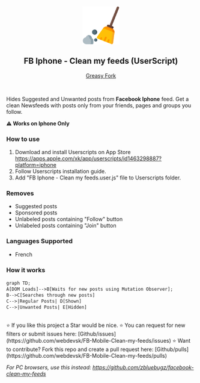 <br />
<div align="center">
    <a href="https://www.flaticon.com/free-icon/cleaning_573848?term=sweep&page=1&position=2&origin=search&related_id=573848">
        <img width="100" height="100" src="./logo.png" alt="sweeper logo"/>
    </a>

<h2 align="center">FB Iphone - Clean my feeds (UserScript)</h2>

[Greasy Fork](https://greasyfork.org/en/scripts/479868-fb-mobile-clean-my-feeds)

</div>
<br />

Hides Suggested and Unwanted posts from **Facebook Iphone** feed. Get a clean Newsfeeds with posts only from your friends, pages and groups you follow.

**⚠️ Works on Iphone Only**

### How to use

1. Download and install Userscripts on App Store https://apps.apple.com/xk/app/userscripts/id1463298887?platform=iphone
2. Follow Userscripts installation guide.
3. Add "FB Iphone - Clean my feeds.user.js" file to Userscripts folder.

### Removes

- Suggested posts
- Sponsored posts
- Unlabeled posts containing "Follow" button
- Unlabeled posts containing "Join" button

### Languages Supported

- French

### How it works

```mermaid
graph TD;
A[DOM Loads]-->B[Waits for new posts using Mutation Observer];
B-->C[Searches through new posts]
C-->|Regular Posts| D[Shown]
C-->|Unwanted Posts| E[Hidden]
```

<br />
⭐ If you like this project a Star would be nice.
⭐ You can request for new filters or submit issues here: [Github/issues](https://github.com/webdevsk/FB-Mobile-Clean-my-feeds/issues)
⭐ Want to contribute? Fork this repo and create a pull request here:
[Github/pulls](https://github.com/webdevsk/FB-Mobile-Clean-my-feeds/pulls)

_For PC browsers, use this instead: https://github.com/zbluebugz/facebook-clean-my-feeds_
